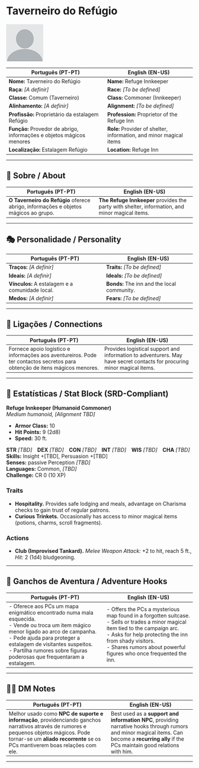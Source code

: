 # Taverneiro do Refúgio

![Taverneiro do Refúgio](docs/assets/npc/npc_blank.png)

| **Português (PT-PT)** | **English (EN-US)** |
| --------------------- | ------------------- |
| **Nome:** Taverneiro do Refúgio | **Name:** Refuge Innkeeper |
| **Raça:** *[A definir]* | **Race:** *[To be defined]* |
| **Classe:** Comum (Taverneiro) | **Class:** Commoner (Innkeeper) |
| **Alinhamento:** *[A definir]* | **Alignment:** *[To be defined]* |
| **Profissão:** Proprietário da estalagem Refúgio | **Profession:** Proprietor of the Refuge Inn |
| **Função:** Provedor de abrigo, informações e objetos mágicos menores | **Role:** Provider of shelter, information, and minor magical items |
| **Localização:** Estalagem Refúgio | **Location:** Refuge Inn |

---

## 📖 Sobre / About

| **Português (PT-PT)** | **English (EN-US)** |
| --------------------- | ------------------- |
| **O Taverneiro do Refúgio** oferece abrigo, informações e objetos mágicos ao grupo. | **The Refuge Innkeeper** provides the party with shelter, information, and minor magical items. |

---

## 🎭 Personalidade / Personality

| **Português (PT-PT)** | **English (EN-US)** |
| --------------------- | ------------------- |
| **Traços:** *[A definir]* | **Traits:** *[To be defined]* |
| **Ideais:** *[A definir]* | **Ideals:** *[To be defined]* |
| **Vínculos:** A estalagem e a comunidade local. | **Bonds:** The inn and the local community. |
| **Medos:** *[A definir]* | **Fears:** *[To be defined]* |

---

## 🔗 Ligações / Connections

| **Português (PT-PT)** | **English (EN-US)** |
| --------------------- | ------------------- |
| Fornece apoio logístico e informações aos aventureiros. Pode ter contactos secretos para obtenção de itens mágicos menores. | Provides logistical support and information to adventurers. May have secret contacts for procuring minor magical items. |

---

<!-- 🔒 DM-ONLY SECTION BELOW -->

## 🧩 Estatísticas / Stat Block (SRD-Compliant)

**Refuge Innkeeper (Humanoid Commoner)**  
*Medium humanoid, [Alignment TBD]*

- **Armor Class:** 10  
- **Hit Points:** 9 (2d8)  
- **Speed:** 30 ft.  

**STR** *[TBD]* **DEX** *[TBD]* **CON** *[TBD]* **INT** *[TBD]* **WIS** *[TBD]* **CHA** *[TBD]*  
**Skills:** Insight +[TBD], Persuasion +[TBD]  
**Senses:** passive Perception *[TBD]*  
**Languages:** Common, *[TBD]*  
**Challenge:** CR 0 (10 XP)  

### Traits
- **Hospitality.** Provides safe lodging and meals, advantage on Charisma checks to gain trust of regular patrons.  
- **Curious Trinkets.** Occasionally has access to minor magical items (potions, charms, scroll fragments).  

### Actions
- **Club (Improvised Tankard).** *Melee Weapon Attack:* +2 to hit, reach 5 ft., *Hit:* 2 (1d4) bludgeoning.  

---

## 🎲 Ganchos de Aventura / Adventure Hooks

| **Português (PT-PT)** | **English (EN-US)** |
| --------------------- | ------------------- |
| - Oferece aos PCs um mapa enigmático encontrado numa mala esquecida.<br>- Vende ou troca um item mágico menor ligado ao arco de campanha.<br>- Pede ajuda para proteger a estalagem de visitantes suspeitos.<br>- Partilha rumores sobre figuras poderosas que frequentaram a estalagem. | - Offers the PCs a mysterious map found in a forgotten suitcase.<br>- Sells or trades a minor magical item tied to the campaign arc.<br>- Asks for help protecting the inn from shady visitors.<br>- Shares rumors about powerful figures who once frequented the inn. |

---

## 🧑‍💻 DM Notes

| **Português (PT-PT)** | **English (EN-US)** |
| --------------------- | ------------------- |
| Melhor usado como **NPC de suporte e informação**, providenciando ganchos narrativos através de rumores e pequenos objetos mágicos. Pode tornar-se um **aliado recorrente** se os PCs mantiverem boas relações com ele. | Best used as a **support and information NPC**, providing narrative hooks through rumors and minor magical items. Can become a **recurring ally** if the PCs maintain good relations with him. |

---